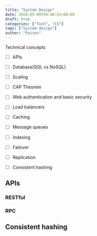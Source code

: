 ```yaml
---
title: "System Design"
date: 2024-05-09T09:48:51+08:00
draft: true
categories: ["Tech", "CS"]
tags: ["System design"]
author: "Paisen"
---
```


Technical concepts

- [ ] APIs
- [ ] Database(SQL vs NoSQL)
- [ ] Scaling
- [ ] CAP Theorem
- [ ] Web authentication and basic security
- [ ] Load balancers
- [ ] Caching
- [ ] Message queues
- [ ] Indexing
- [ ] Failover
- [ ] Replication
- [ ] Consistent hashing


## APIs
### RESTful
### RPC


## Consistent hashing
